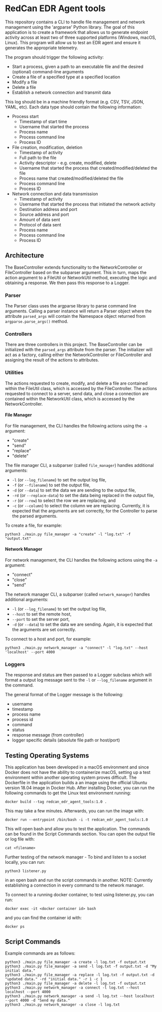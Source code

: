 # RedCan EDR Agent tools

This repository contains a CLI to handle file management and network management using the 'argparse' Python library. The goal of this application is to create a framework that allows us to generate endpoint activity across at least two of three supported platforms (Windows, macOS, Linux). This program will allow us to test an EDR agent and ensure it generates the appropriate telemetry.

The program should trigger the following activity:
- Start a process, given a path to an executable file and the desired (optional) command-line arguments
- Create a file of a specified type at a specified location
- Modify a file
- Delete a file
- Establish a network connection and transmit data

This log should be in a machine friendly format (e.g. CSV, TSV, JSON, YAML, etc). Each data type should contain the following information:
- Process start
    - Timestamp of start time
    - Username that started the process
    - Process name
    - Process command line
    - Process ID
- File creation, modification, deletion
    - Timestamp of activity
    - Full path to the file
    - Activity descriptor - e.g. create, modified, delete
    - Username that started the process that created/modified/deleted the file
    - Process name that created/modified/deleted the file
    - Process command line
    - Process ID
- Network connection and data transmission
    - Timestamp of activity
    - Username that started the process that initiated the network activity
    - Destination address and port
    - Source address and port
    - Amount of data sent
    - Protocol of data sent
    - Process name
    - Process command line
    - Process ID


## Architecture
The BaseController extends functionality to the NetworkController or FileController based on the subparser argument. This in turn, maps the action argument to a FileUtil or NetworkUtil method, executing the logic and obtaining a response. We then pass this response to a Logger.

### Parser
The Parser class uses the argparse library to parse command line arguments. Calling a parser instance will return a Parser object where the attribute `parsed_args` will contain the Namespace object returned from `argparse.parse_args()` method.

### Controllers
There are three controllers in this project. The BaseController can be initialized with the `parsed_args` attribute from the parser. The initializer will act as a factory, calling either the NetworkController or FileController and assigning the result of the actions to attributes.

### Utilities
The actions requested to create, modify, and delete a file are contained within the FileUtil class, which is accessed by the FileController. The actions requested to connect to a server, send data, and close a connection are contained within the NetworkUtil class, which is accessed by the NetworkController.

#### File Manager
For file management, the CLI handles the following actions using the `-a` argument:
- "create"
- "send"
- "replace"
- "delete"

The file manager CLI, a subparser (called `file_manager`) handles additional arguments:
- `-l` (or `--log_filename`) to set the output log file,
- `-f` (or `--filename`) to set the output file,
- `-d` (or `--data`) to set the data we are sending to the output file,
- `-rd` (or `--replace-data`) to set the data being replaced in the output file, 
- `-r` (or `--row`) to select the row we are replacing, and
- `-c` (or `--column`) to select the column we are replacing.
Currently, it is expected that the arguments are set correctly, for the Controller to parse the parsed arguments.

To create a file, for example:
```
python3 ./main.py file_manager -a "create" -l "log.txt" -f "output.txt"
```

#### Network Manager
For network management, the CLI handles the following actions using the `-a` argument:
- "connect"
- "close"
- "send"

The network manager CLI, a subparser (called `network_manager`) handles additional arguments:
- `-l` (or `--log_filename`) to set the output log file,
- `--host` to set the remote host,
- `--port` to set the server port,
- `-d` (or `--data`) to set the data we are sending.
Again, it is expected that the arguments are set correctly.

To connect to a host and port, for example:
```
python3 ./main.py network_manager -a "connect" -l "log.txt" --host 'localhost' --port 4000
```

### Loggers
The response and status are then passed to a Logger subclass which will format a output log message sent to the `-l` or `--log_filename` argument in the command.

The general format of the Logger message is the following:
- username
- timestamp
- process name
- process id
- command
- status
- response message (from controller)
- logger specific details (absolute file path or host/port)

## Testing Operating Systems
This application has been developed in a macOS environment and since Docker does not have the ability to containerize macOS, setting up a test environment within another operating system proves difficult. The Dockerfile in the application builds a an image using the official Ubuntu version 18.04 image in Docker Hub. After installing Docker, you can run the following commands to get the Linux test environment running:
```
docker build --tag redcan_edr_agent_tools:1.0 .
```
This may take a few minutes. Afterwards, you can run the image with:
```
docker run --entrypoint /bin/bash -i -t redcan_edr_agent_tools:1.0 
```
This will open bash and allow you to test the application. The commands can be found in the Script Commands section. You can open the output file or log file with:
```
cat <filename>
```

Further testing of the network manager - To bind and listen to a socket locally, you can run:
```
python3 listener.py
```
in an open bash and run the script commands in another.
NOTE: Currently establishing a connection in every command to the network manager.

To connect to a running docker container, to test using listener.py, you can run:
```
docker exec -it <docker container id> bash
```
and you can find the container id with:
```
docker ps
```

## Script Commands
Example commands are as follows:
```
python3 ./main.py file_manager -a create -l log.txt -f output.txt
python3 ./main.py file_manager -a send -l log.txt -f output.txt -d "My initial data."
python3 ./main.py file_manager -a replace -l log.txt -f output.txt -d "updated data." -rd "initial data." -r 1 -c 1
python3 ./main.py file_manager -a delete -l log.txt -f output.txt
python3 ./main.py network_manager -a connect -l log.txt --host localhost --port 4000
python3 ./main.py network_manager -a send -l log.txt --host localhost --port 4000 -d "Send my data."
python3 ./main.py network_manager -a close -l log.txt
```
